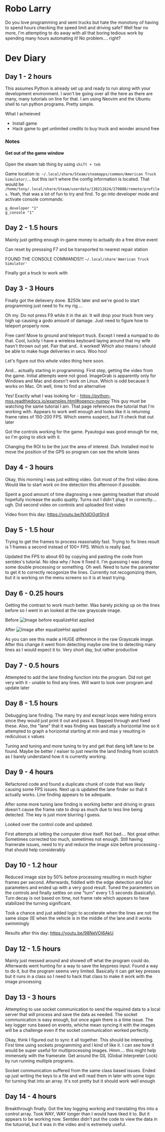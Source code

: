 # Robo Larry

Do you love programming and semi trucks but hate the monotony of having to spend hours checking the speed limit and
driving safe? Well fear no more, I'm attempting to do away with all that boring tedious work by spending many hours
automating it! No problem.... right? 



# Dev Diary

## Day 1 - 2 hours

This assumes Python is already set up and ready to run along with your development environment. I won't be going over
all the here as there are many, many tutorials on line for that. I am using Neovim and the Ubuntu shell to run python
programs. Pretty simple.

What I acheieved

- Install game
- Hack game to get unlimited credits to buy truck and wonder around free

### Notes

#### Get out of the game window

Open the steam tab thing by using `shift + teb`

Game location is: `~/.local/share/Steam/steamapps/common/American Truck Simulator/`... but this isn't where the config
information is located. That would be `/home/tony/.local/share/Steam/userdata/130211624/270880/remote/profiles`. Yeah,
that was a lot of fun to try and find. To go into developer mode and activate console commands:

    g_developer "1"
    g_console "1"


## Day 2 - 1.5 hours

Mainly just getting enough in-game money to actually do a free drive event

Can reset by presssing F7 and be transported to nearest repair station

FOUND THE CONSOLE COMMANDS!!! `~/.local/share'American Truck Simulator'`

Finally got a truck to work with

## Day 3 - 3 Hours

Finally got the delievery done. $250k later and we're good to start programming just need to fix my rig....

Oh my. Do not press F9 while it in the air. It will drop your truck from very high up causing a godo amount of damage.
Just need to figure how to teleport properly now. 

Free cam! Move to ground and teleport truck. Except I need a numpad to do that. Cool, luckily I have a wireless keyboard
laying around that my wife hasn't thrown out yet. Pair that and.. it worked! Which also means I should be able to make
huge deliveries in secs. Woo hoo! 

Let's figure out this whole video thing here soon. 

And... actually starting in programming. First step, getting the video from the game. Initial attempts were not good.
ImageGrab is apparently only for Windows and Mac and doesn't work on Linux. Which is odd because it works on Mac. Oh
well, time to find an alternative

Yes! Exactly what I was looking for - https://python-mss.readthedocs.io/examples.html#opencv-numpy This guy must be
watching the same tutorial I am. That page references the tutorial that I'm working with. Appears to work well enough
and looks like it is returning frame rates of 150-200 FPS. Which seems suspect, but I'll check that out later

Got the controls working for the game. Pyautogui was good enough for me, so I'm going to stick with it. 

Changing the ROI to be the just the area of interest. Duh. Installed mod to move the position of the GPS so program can
see the whole lanes


## Day 4 - 3 hours

Okay, this morning I was just editing video. Got most of the first video done. Would like to start work on line
detection this afternoon if possible.

Spent a good amount of time diagnosing a new gaming headset that should hopefully increase the audio quality. Turns out
I didn't plug it in correctly.... ugh. Did second video on controls and uploaded first video


Video from this day: https://youtu.be/N1dOGgtShr4

## Day 5 - 1.5 hour

Trying to get the frames to process reasonably fast. Trying to fix lines result is 1 frames a second instead of 100+
FPS. Which is really bad.

Updated the FPS to about 60 by copying and pasting the code from sentdex's tutorial. No idea why / how it fixed it. I'm
guessing I was doing some double processing or something. Oh well. Need to tune the parameter to get it to correctly
recogonize the lines. Currently not recogonizing them, but it is working on the menu screens so it is at least trying. 

## Day 6 - 0.25 hours

Getting the contrast to work much better. Was barely picking up on the lines before so I went in an looked at the raw
grayscale image. 


Before 
![Image before equalizeHist applied][before_hist]

After
![Image after equalizeHist applied][after_hist]

As you can see this made a HUGE difference in the raw Grayscale image. After this change it went from detecting maybe
one line to detecting many lines as I would expect it to. Very short day, but rather productive


[before_hist]: ./docfiles/equalizeHistEffect/before_equalizeHist.png
[after_hist]: ./docfiles/equalizeHistEffect/after_equalizeHist.png

## Day 7 - 0.5 hours

Attempted to add the lane finding function into the program. Did not get very with it - unable to find any lines. Will
want to look over program and update later

## Day 8 - 1.5 hours

Debugging lane finding. The many try and except loops were hiding errors since they would just print it out and pass it.
Stepped through and fixed these. Also, the "lane" that it was finding was basically a horizontal line so it attempted to
graph a horizontal starting at min and max y resulting in rediculous x values

Tuning and tuning and more tuning to try and get that dang left lane to be found. Maybe be better / eaiser to just
rewrite the land finding from scratch as I barely understand how it is currently working.


## Day 9 - 4 hours

Refactored code and found a duplicate chunk of code that was likely causing some FPS issues. Next up is updated the lane
finder so that it actually works. Line finding appears to be adequate. 

After some more tuning lane finding is working better and driving in grass doesn't cause the frame rate to drop as much
due to less line being detected. The key is just more blurring I guess. 

Looked over the control code and updated.

First attempts at letting the computer drive itself. Not bad.... Not great either. Sometimes corrected too much,
sometimes not enough. Still having framerate issues, need to try and reduce the image size before processing - that
should help considerably


## Day 10 - 1.2 hour


Reduced image size by 50% before processing resulting in much higher frames per second. Afterwards, fiddled with the
edge detection and blur parameters and ended up with a very good result. Tuned the parameters on the controls and
finally settles on one "turn" every 1.5 seconds (basically). Turn decay is not based on time, not frame rate which
appears to have stabilized the turning significant.

Took a chance and just added logic to accelerate when the lines are not the same slope (IE when the vehicle is in the
middle of the lane and it works swimmingly

Results after this day: https://youtu.be/98NeVOI6AkU

## Day 12 - 1.5 hours

Mainly just messed around and showed off what the program could do. Afterwards went hunting for a way to save the
keypress input. Found a way to do it, but the program seems very limited. Basically it can get key presses but it runs
in a class so I need to hack that class to make it work with the image processing

## Day 13 - 3 hours

Attempting to use socket communication to send the required data to a local server that will process and save the data
as needed. The socket communication is easy enough, but once again there is a time issue. The key logger runs based on
events, whiche mean syncing it with the images will be a challenge even if the socket communication worked perfectly. 

Okay, think I figured out to sync it all together. This should be interesting. First time using sockets programming and
I kind of like it. I can see how it would be super useful for multiprocessing images. Hmm.... this might help immensely
with the framerate. Get around the GIL (Global Interpreter Lock) by run running multiple programs. 

Socket communication suffered from the same class based issues. Ended up just writing the keys to a file and will read
them in later with some logic for turning that into an array. It's not pretty but it should work well enough

## Day 14 - 4 hours

Breakthrough finally. Got the key logging working and translating this into a control array. Took WAY, WAY longer than I
would have liked it to. But it appears to be working now. Sentdex didn't put the code to view the data in the tutuorial,
but it was in the video and is extremely useful.
